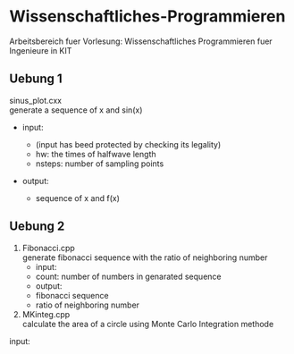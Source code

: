 # Wissenschaftliches-Programmieren
Arbeitsbereich fuer Vorlesung: Wissenschaftliches Programmieren fuer Ingenieure in KIT

## Uebung 1
sinus_plot.cxx  
generate a sequence of x and sin(x)

* input: 
  * (input has beed protected by checking its legality)
  * hw: the times of halfwave length
  * nsteps: number of sampling points

* output:
  * sequence of x and f(x)

## Uebung 2
1. Fibonacci.cpp  
generate fibonacci sequence with the ratio of neighboring number  
    * input:
     * count: number of numbers in genarated sequence
    * output:
     * fibonacci sequence
     * ratio of neighboring number
2. MKinteg.cpp  
calculate the area of a circle using Monte Carlo Integration methode

 input:
  
